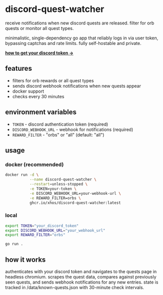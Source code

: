 # discord-quest-watcher

receive notifications when new discord quests are released. filter for orb quests or monitor all quest types.

minimalistic, single-dependency go app that reliably logs in via user token, bypassing captchas and rate limits. fully self-hostable and private.

**[how to get your discord token →](https://gist.github.com/MarvNC/e601f3603df22f36ebd3102c501116c6#file-get-discord-token-from-browser-md)**

## features

- filters for orb rewards or all quest types
- sends discord webhook notifications when new quests appear
- docker support
- checks every 30 minutes

## environment variables

- `TOKEN` - discord authentication token (required)
- `DISCORD_WEBHOOK_URL` - webhook for notifications (required)
- `REWARD_FILTER` - "orbs" or "all" (default: "all")

## usage

### docker (recommended)

```bash
docker run -d \
           --name discord-quest-watcher \
           --restart=unless-stopped \
           -e TOKEN=your-token \
           -e DISCORD_WEBHOOK_URL=your-webhook-url \
           -e REWARD_FILTER=orbs \
           ghcr.io/xhos/discord-quest-watcher:latest
```

### local

```bash
export TOKEN="your_discord_token"
export DISCORD_WEBHOOK_URL="your_webhook_url"
export REWARD_FILTER="orbs"

go run .
```

## how it works

authenticates with your discord token and navigates to the quests page in headless chromium. scrapes the quest data, compares against previously seen quests, and sends webhook notifications for any new entries. state is tracked in /data/known-quests.json with 30-minute check intervals.
